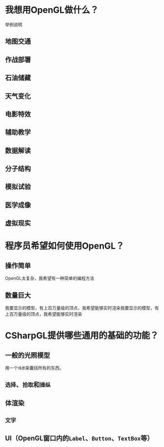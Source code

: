 ﻿# 我想用OpenGL做什么？
举例说明
## 地图交通

## 作战部署

## 石油储藏

## 天气变化

## 电影特效

## 辅助教学

## 数据解读

## 分子结构

## 模拟试验

## 医学成像

## 虚拟现实

# 程序员希望如何使用OpenGL？
## 操作简单
OpenGL太复杂，我希望有一种简单的编程方法

## 数量巨大
我要显示的模型，有上百万量级的顶点，我希望能够实时渲染我要显示的模型，有上百万量级的顶点，我希望能够实时渲染

# CSharpGL提供哪些通用的基础的功能？
## 一般的光照模型
用一个`场景`来囊括所有的东西。

## `选择`、`拾取`和`操纵`

## 体渲染

## `文字`

## UI（OpenGL窗口内的`Label`、`Button`、`TextBox`等）



